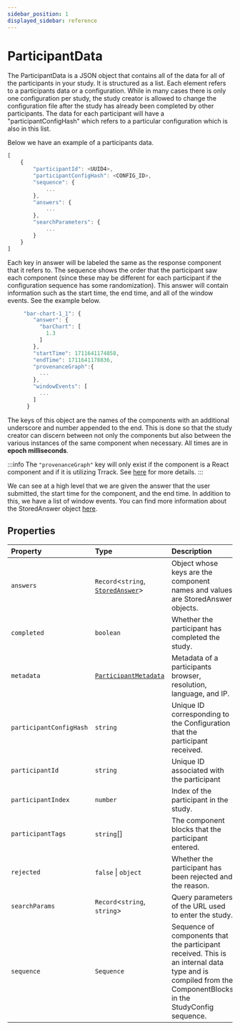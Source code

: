 ```yaml
---
sidebar_position: 1
displayed_sidebar: reference
---
```


# ParticipantData

The ParticipantData is a JSON object that contains all of the data for all of the participants in your study. It is structured as a list. Each element refers to a participants data or a configuration. While in many cases there is only one configuration per study, the study creator is allowed to change the configuration file after the study has already been completed by other participants. The data for each participant will have a "participantConfigHash" which refers to a particular configuration which is also in this list.

Below we have an example of a participants data.
```js
[
    {
        "participantId": <UUID4>,
        "participantConfigHash": <CONFIG_ID>,
        "sequence": {
            ...
        },
        "answers": {
            ...
        },
        "searchParameters": {
            ...
        }
    }
]
```
Each key in answer will be labeled the same as the response component that it refers to. The sequence shows the order that the participant saw each component (since these may be different for each participant if the configuration sequence has some randomization). This answer will contain information such as the start time, the end time, and all of the window events. See the example below.

```js
     "bar-chart-1_1": {
        "answer": {
          "barChart": [
            1.3
          ]
        },
        "startTime": 1711641174858,
        "endTime": 1711641178836,
        "provenanceGraph":{
          ...
        },
        "windowEvents": [
          ...
        ]
      }
```
The keys of this object are the names of the components with an additional underscore and number appended to the end. This is done so that the study creator can discern between not only the components but also between the various instances of the same component when necessary. All times are in **epoch milliseconds**.

:::info
The `"provenanceGraph"` key will only exist if the component is a React component and if it is utilizing Trrack. See [here](../StoredAnswer) for more details.
:::

We can see at a high level that we are given the answer that the user submitted, the start time for the component, and the end time. In addition to this, we have a list of window events. You can find more information about the StoredAnswer object [here](../StoredAnswer).

## Properties

| Property | Type | Description |
| :------ | :------ | :------ |
| `answers` | `Record`\<`string`, [`StoredAnswer`](StoredAnswer.md)\> | Object whose keys are the component names and values are StoredAnswer objects. |
| `completed` | `boolean` | Whether the participant has completed the study. |
| `metadata` | [`ParticipantMetadata`](ParticipantMetadata.md) | Metadata of a participants browser, resolution, language, and IP. |
| `participantConfigHash` | `string` | Unique ID corresponding to the Configuration that the participant received. |
| `participantId` | `string` | Unique ID  associated with the participant |
| `participantIndex` | `number` | Index of the participant in the study. |
| `participantTags` | `string`[] | The component blocks that the participant entered. |
| `rejected` | `false` \| `object` | Whether the participant has been rejected and the reason. |
| `searchParams` | `Record`\<`string`, `string`\> | Query parameters of the URL used to enter the study. |
| `sequence` | `Sequence` | Sequence of components that the participant received. This is an internal data type and is compiled from the ComponentBlocks in the StudyConfig sequence. |
